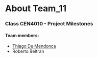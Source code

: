 # About Team_11
### Class CEN4010 - Project Milestones

#### Team members:
- [Thiago De Mendonca](http://lamp.cse.fau.edu/~tdemendonca2017/index.html) 
- Roberto Beltran




